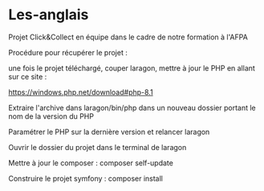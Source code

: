 # Les-anglais
Projet Click&amp;Collect en équipe dans le cadre de notre formation à l'AFPA

Procédure pour récupérer le projet : 

une fois le projet téléchargé, couper laragon, mettre à jour le PHP en allant sur ce site : 

https://windows.php.net/download#php-8.1

Extraire l'archive dans laragon/bin/php dans un nouveau dossier portant le nom de la version du PHP

Paramétrer le PHP sur la dernière version et relancer laragon

Ouvrir le dossier du projet dans le terminal de laragon

Mettre à jour le composer : composer self-update

Construire le projet symfony : composer install
